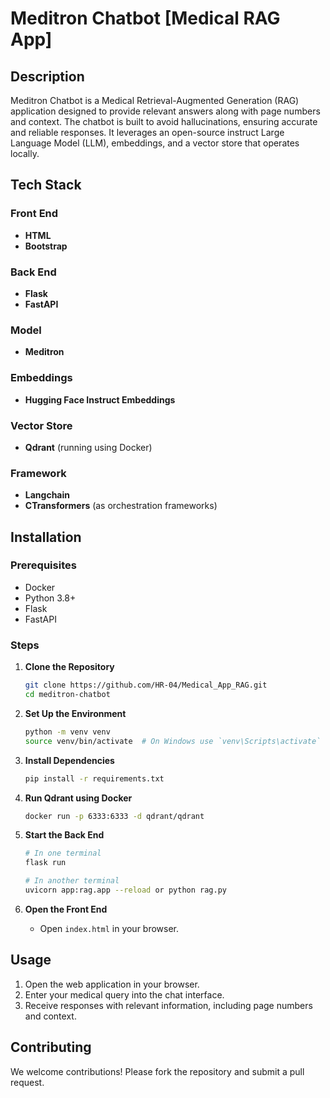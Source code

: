 # Meditron Chatbot [Medical RAG App]

## Description

Meditron Chatbot is a Medical Retrieval-Augmented Generation (RAG) application designed to provide relevant answers along with page numbers and context. The chatbot is built to avoid hallucinations, ensuring accurate and reliable responses. 
It leverages an open-source instruct Large Language Model (LLM), embeddings, and a vector store that operates locally.

## Tech Stack

### Front End
- **HTML**
- **Bootstrap**

### Back End
- **Flask**
- **FastAPI**

### Model
- **Meditron**

### Embeddings
- **Hugging Face Instruct Embeddings**

### Vector Store
- **Qdrant** (running using Docker)

### Framework
- **Langchain**
- **CTransformers** (as orchestration frameworks)

## Installation

### Prerequisites
- Docker
- Python 3.8+
- Flask
- FastAPI

### Steps
1. **Clone the Repository**
    ```sh
    git clone https://github.com/HR-04/Medical_App_RAG.git
    cd meditron-chatbot
    ```

2. **Set Up the Environment**
    ```sh
    python -m venv venv
    source venv/bin/activate  # On Windows use `venv\Scripts\activate`
    ```

3. **Install Dependencies**
    ```sh
    pip install -r requirements.txt
    ```

4. **Run Qdrant using Docker**
    ```sh
    docker run -p 6333:6333 -d qdrant/qdrant
    ```

5. **Start the Back End**
    ```sh
    # In one terminal
    flask run

    # In another terminal
    uvicorn app:rag.app --reload or python rag.py
    ```

6. **Open the Front End**
    - Open `index.html` in your browser.

## Usage
1. Open the web application in your browser.
2. Enter your medical query into the chat interface.
3. Receive responses with relevant information, including page numbers and context.

## Contributing
We welcome contributions! Please fork the repository and submit a pull request.


